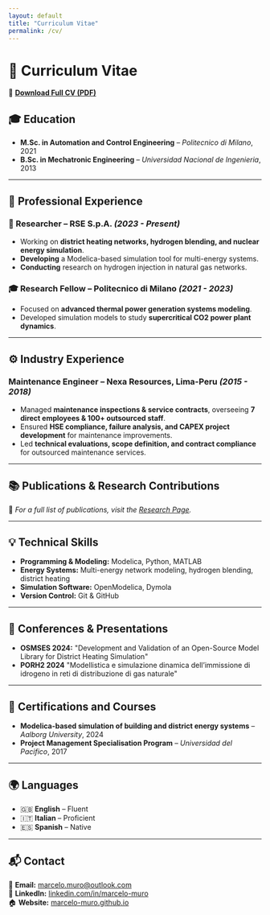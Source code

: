 ```yaml
---
layout: default
title: "Curriculum Vitae"
permalink: /cv/
---
```


# 📄 Curriculum Vitae

💾 **[Download Full CV (PDF)](https://marcelo-muro.github.io/cv/Marcelo_Muro_CV.pdf)**  

## 🎓 Education
- **M.Sc. in Automation and Control Engineering** – *Politecnico di Milano*, 2021
- **B.Sc. in Mechatronic Engineering** – *Universidad Nacional de Ingenieria*, 2013

---

## 🏢 Professional Experience

### **🔬 Researcher – RSE S.p.A.** *(2023 - Present)*
- Working on **district heating networks, hydrogen blending, and nuclear energy simulation**.
- **Developing** a Modelica-based simulation tool for multi-energy systems.
- **Conducting** research on hydrogen injection in natural gas networks.

### **🎓 Research Fellow – Politecnico di Milano** *(2021 - 2023)*
- Focused on **advanced thermal power generation systems modeling**.
- Developed simulation models to study **supercritical CO2 power plant dynamics**.

---

## ⚙️ Industry Experience 

### **Maintenance Engineer – Nexa Resources, Lima-Peru** *(2015 - 2018)*
- Managed **maintenance inspections & service contracts**, overseeing **7 direct employees & 100+ outsourced staff**.  
- Ensured **HSE compliance, failure analysis, and CAPEX project development** for maintenance improvements.  
- Led **technical evaluations, scope definition, and contract compliance** for outsourced maintenance services. 

---

## 📚 Publications & Research Contributions
📌 *For a full list of publications, visit the [Research Page](https://marcelo-muro.github.io/research/).*  

---

## 💡 Technical Skills
- **Programming & Modeling:** Modelica, Python, MATLAB
- **Energy Systems:** Multi-energy network modeling, hydrogen blending, district heating
- **Simulation Software:** OpenModelica, Dymola
- **Version Control:** Git & GitHub

---

## 🎤 Conferences & Presentations
- **OSMSES 2024:** "Development and Validation of an Open-Source Model Library for District Heating Simulation"
- **PORH2 2024** "Modellistica e simulazione dinamica dell’immissione di idrogeno in reti di distribuzione di gas naturale"

---

## 📜 Certifications and Courses
- **Modelica-based simulation of building and district energy systems** – *Aalborg University*, 2024  
- **Project Management Specialisation Program** – *Universidad del Pacifico*, 2017  

---

## 🌍 Languages
- 🇬🇧 **English** – Fluent
- 🇮🇹 **Italian** – Proficient
- 🇪🇸 **Spanish** – Native  

---

## 📬 Contact
📧 **Email:** [marcelo.muro@outlook.com](mailto:marcelo.muro@outlook.com)  
🔗 **LinkedIn:** [linkedin.com/in/marcelo-muro](https://www.linkedin.com/in/marcelomuro)  
🏠 **Website:** [marcelo-muro.github.io](https://marcelo-muro.github.io)  

